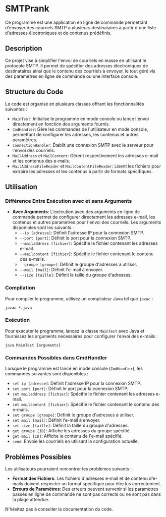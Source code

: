 # SMTPrank

Ce programme est une application en ligne de commande permettant d'envoyer des courriels SMTP à plusieurs destinataires à partir d'une liste d'adresses électroniques et de contenus prédéfinis.

## Description

Ce projet vise à simplifier l'envoi de courriels en masse en utilisant le protocole SMTP. Il permet de spécifier des adresses électroniques de destinataires ainsi que le contenu des courriels à envoyer, le tout géré via des paramètres en ligne de commande ou une interface console.

## Structure du Code

Le code est organisé en plusieurs classes offrant les fonctionnalités suivantes :

- `MainTest`: Initialise le programme en mode console ou lance l'envoi directement en fonction des arguments fournis.
- `CmdHandler`: Gère les commandes de l'utilisateur en mode console, permettant de configurer les adresses, les contenus et autres paramètres.
- `ConnectionHandler`: Établit une connexion SMTP avec le serveur pour l'envoi des courriels.
- `MailAddress` et `MailContent`: Gèrent respectivement les adresses e-mail et les contenus des e-mails.
- `MailAddressFileReader` et `MailContentFileReader`: Lisent les fichiers pour extraire les adresses et les contenus à partir de formats spécifiques.

## Utilisation

### Différence Entre Exécution avec et sans Arguments

- **Avec Arguments**: L'exécution avec des arguments en ligne de commande permet de configurer directement les adresses e-mail, les contenus et autres paramètres pour l'envoi des courriels. Les arguments disponibles sont les suivants :
    - `--ip [adresse]`: Définit l'adresse IP pour la connexion SMTP.
    - `--port [port]`: Définit le port pour la connexion SMTP.
    - `--mailaddress [fichier]`: Spécifie le fichier contenant les adresses e-mail.
    - `--mailcontent [fichier]`: Spécifie le fichier contenant le contenu des e-mails.
    - `--groupe [groupe]`: Définit le groupe d'adresses à utiliser.
    - `--mail [mail]`: Définit l'e-mail à envoyer.
    - `--size [taille]`: Définit la taille du groupe d'adresses.

### Compilation
Pour compiler le programme, utilisez un compilateur Java tel que `javac` :
```
javac *.java
```

### Exécution
Pour exécuter le programme, lancez la classe `MainTest` avec Java et fournissez les arguments nécessaires pour configurer l'envoi des e-mails :
```
java MainTest [arguments]
```
                                               
### Commandes Possibles dans CmdHandler

Lorsque le programme est lancé en mode console (`CmdHandler`), les commandes suivantes sont disponibles :
- `set ip [adresse]`: Définit l'adresse IP pour la connexion SMTP.
- `set port [port]`: Définit le port pour la connexion SMTP.
- `set mailaddress [fichier]`: Spécifie le fichier contenant les adresses e-mail.
- `set mailcontent [fichier]`: Spécifie le fichier contenant le contenu des e-mails.
- `set groupe [groupe]`: Définit le groupe d'adresses à utiliser.
- `set mail [mail]`: Définit l'e-mail à envoyer.
- `set size [taille]`: Définit la taille du groupe d'adresses.
- `get groupe [ID]`: Affiche les adresses du groupe spécifié.
- `get mail [ID]`: Affiche le contenu de l'e-mail spécifié.
- `send`: Envoie les courriels en utilisant la configuration actuelle.

## Problèmes Possibles

Les utilisateurs pourraient rencontrer les problèmes suivants :
- **Format des Fichiers**: Les fichiers d'adresses e-mail et de contenu d'e-mails doivent respecter un format spécifique pour être lus correctement.
- **Erreurs de Paramètres**: Des erreurs peuvent survenir si les paramètres passés en ligne de commande ne sont pas corrects ou ne sont pas dans la plage attendue.

N'hésitez pas à consulter la documentation du code.
